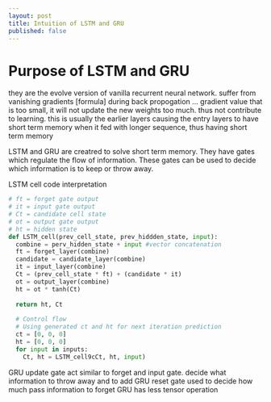 ```yaml
---
layout: post
title: Intuition of LSTM and GRU
published: false
---
```


# Purpose of LSTM and GRU

they are the evolve version of vanilla recurrent neural network.
suffer from vanishing gradients
[formula]
during back propogation ... gradient value that is too small, it will not update the new weights too much. thus not contribute to learning. this is usually the earlier layers causing the entry layers to have short term memory when it fed with longer sequence, thus having short term memory

LSTM and GRU are creatred to solve short term memory. They have gates which regulate the flow of information. These gates can be used to decide which information is to keep or throw away.

LSTM cell code interpretation
```python
# ft = forget gate output
# it = input gate output
# Ct = candidate cell state
# ot = output gate output
# ht = hidden state
def LSTM_cell(prev_cell_state, prev_hiddden_state, input):
  combine = perv_hidden_state + input #vector concatenation
  ft = forget_layer(combine)
  candidate = candidate_layer(combine)
  it = input_layer(combine)
  Ct = (prev_cell_state * ft) + (candidate * it)
  ot = output_layer(combine)
  ht = ot * tanh(Ct)
  
  return ht, Ct
  
  # Control flow
  # Using generated ct and ht for next iteration prediction
  ct = [0, 0, 0]
  ht = [0, 0, 0]
  for input in inputs:
    Ct, ht = LSTM_cell9cCt, ht, input)
 ```
 
 GRU update gate act similar to forget and input gate. decide what information to throw away and to add
 GRU reset gate used to decide how much pass information to forget
 GRU has less tensor operation
